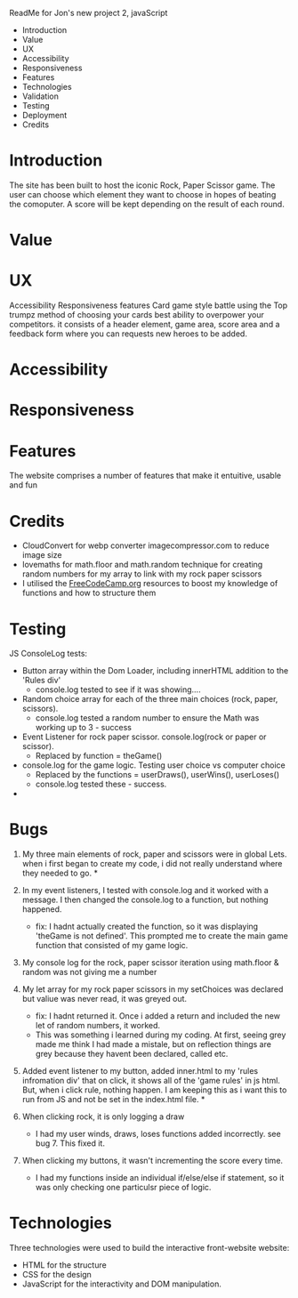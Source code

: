 ReadMe for Jon's new project 2, javaScript

* Introduction
* Value
* UX
* Accessibility
* Responsiveness
* Features
* Technologies
* Validation
* Testing
* Deployment
* Credits



# Introduction
The site has been built to host the iconic Rock, Paper Scissor game.
The user can choose which element they want to choose in hopes of beating the comoputer. 
A score will be kept depending on the result of each round.

# Value


# UX
Accessibility
Responsiveness
features
Card game style battle using the Top trumpz method of choosing your cards best ability to overpower your competitors.
it consists of a header element, game area, score area and a feedback form where you can requests new heroes to be added.

# Accessibility

# Responsiveness

# Features
The website comprises a number of features that make it entuitive, usable and fun

# Credits
* CloudConvert for webp converter imagecompressor.com to reduce image size
* lovemaths for math.floor and math.random technique for creating random numbers for my array to link with my rock paper scissors
* I utilised the [FreeCodeCamp.org](https://www.youtube.com/channel/UC8butISFwT-Wl7EV0hUK0BQ) resources to boost my knowledge of functions and how to structure them

# Testing
JS ConsoleLog tests:
* Button array within the Dom Loader, including innerHTML addition to the 'Rules div'
    * console.log tested to see if it was showing....
* Random choice array for each of the three main choices (rock, paper, scissors).
    * console.log tested a random number to ensure the Math was working up to 3 - success
* Event Listener for rock paper scissor. console.log(rock or paper or scissor). 
    * Replaced by function = theGame()
* console.log for the game logic. Testing user choice vs computer choice
    * Replaced by the functions = userDraws(), userWins(), userLoses()
    * console.log tested these - success.
* 

# Bugs
1. My three main elements of rock, paper and scissors were in global Lets. when i first began to create my code, i did not really understand where they needed to go. 
    * 

2. In my event listeners, I tested with console.log and it worked with a message. I then changed the console.log to a function, but nothing happened.
    * fix: I hadnt actually created the function, so it was displaying 'theGame is not defined'. This prompted me to create the main game function that consisted of my game logic. 

3. My console log for the rock, paper scissor iteration using math.floor & random was not giving me a number

4. My let array for my rock paper scissors in my setChoices was declared but valiue was never read, it was greyed out.
    * fix: I hadnt returned it. Once i added a return and included the new let of random numbers, it worked.
    * This was something i learned during my coding. At first, seeing grey made me think I had made a mistale, but on reflection things are grey because they havent been declared, called etc.

5. Added event listener to my button, added inner.html to my 'rules infromation div' that on click, it shows all of the 'game rules'  in js html. But, when i click rule, nothing happen. I am keeping this as i want this to run from JS and not be set in the index.html file.
    * 

6. When clicking rock, it is only logging a draw
    * I had my user winds, draws, loses functions added incorrectly. see bug 7. This fixed it. 

7. When clicking my buttons, it wasn't incrementing the score every time.
    * I had my functions inside an individual if/else/else if statement, so it was only checking one particulsr piece of logic.

# Technologies
Three technologies were used to build the interactive front-website website:
* HTML for the structure
* CSS for the design
* JavaScript for the interactivity and DOM manipulation.